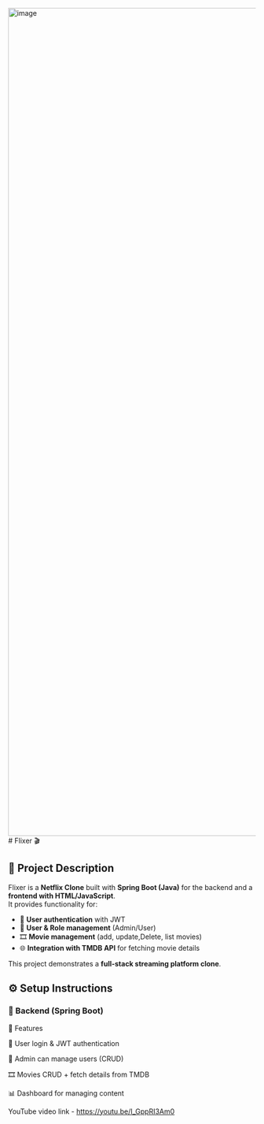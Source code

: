 <img width="2940" height="1682" alt="image" src="https://github.com/user-attachments/assets/6480c464-4ac6-480b-adeb-c264ccefb653" /># Flixer 🎬

## 📌 Project Description  
Flixer is a **Netflix Clone** built with **Spring Boot (Java)** for the backend and a **frontend with HTML/JavaScript**.  
It provides functionality for:  
- 🔑 **User authentication** with JWT  
- 👥 **User & Role management** (Admin/User)  
- 🎞️ **Movie management** (add, update,Delete, list movies)  
- 🌐 **Integration with TMDB API** for fetching movie details  

This project demonstrates a **full-stack streaming platform clone**.


## ⚙️ Setup Instructions  

### 🔧 Backend (Spring Boot)



🚀 Features

🔑 User login & JWT authentication

👤 Admin can manage users (CRUD)

🎞️ Movies CRUD + fetch details from TMDB

📊 Dashboard for managing content


YouTube video link - https://youtu.be/I_GppRI3Am0
